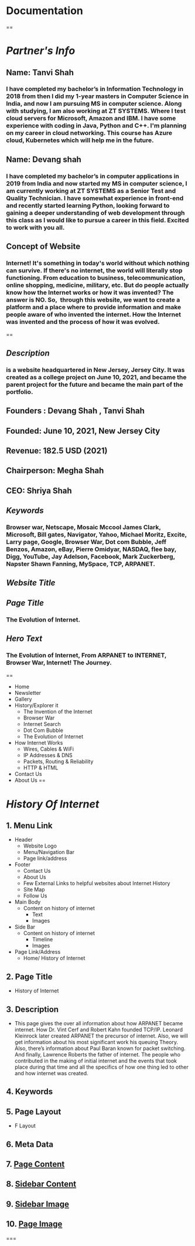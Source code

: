 # **Documentation**
==

# **_Partner's Info_**

## **Name: Tanvi Shah**
### I have completed my bachelor’s in Information Technology in 2018 from then I did my 1-year masters in Computer Science in India, and now I am pursuing MS in computer science. Along with studying, I am also working at ZT SYSTEMS. Where I test cloud servers for Microsoft, Amazon and IBM. I have some experience with coding in Java, Python and C++. I'm planning on my career in cloud networking. This course has Azure cloud, Kubernetes which will help me in the future. 

## **Name: Devang shah**
### I have completed my bachelor’s in computer applications in 2019 from India and now started my MS in computer science, I am currently working at ZT SYSTEMS as a Senior Test and Quality Technician. I have somewhat experience in front-end and recently started learning Python, looking forward to gaining a deeper understanding of web development through this class as I would like to pursue a career in this field. Excited to work with you all.



## Concept of Website
### Internet! It's something in today's world without which nothing can survive. If there's no internet, the world will literally stop functioning. From education to business, telecommunication, online shopping, medicine, military, etc. But do people actually know how the Internet works or how it was invented? The answer is NO. So,  through this website, we want to create a platform and a place where to provide information and make people aware of who invented the internet. How the Internet was invented and the process of how it was evolved.
==


## *Description*
### is a website headquartered in New Jersey, Jersey City. It was created as a college project on June 10, 2021, and became the parent project for the future and became the main part of the portfolio.
## Founders : Devang Shah , Tanvi Shah
## Founded: June 10, 2021, New Jersey City
## Revenue: 182.5 USD (2021)
## Chairperson: Megha Shah
## CEO: Shriya Shah

## *Keywords*
### Browser war, Netscape,  Mosaic Mccool James Clark, Microsoft, Bill gates, Navigator, Yahoo, Michael Moritz, Excite, Larry page, Google, Browser War, Dot com Bubble, Jeff Benzos, Amazon, eBay, Pierre Omidyar, NASDAQ, flee bay, Digg, YouTube, Jay Adelson, Facebook, Mark Zuckerberg, Napster Shawn Fanning, MySpace, TCP, ARPANET.

## *Website Title*
###

## *Page Title*
### The Evolution of Internet.

## *Hero Text*
### The Evolution of Internet, From ARPANET to INTERNET, Browser War, Internet! The Journey.
==



* Home
* Newsletter
* Gallery
* History/Explorer it
  * The Invention of the Internet
  * Browser War
  * Internet Search
  * Dot Com Bubble
  * The Evolution of Internet
* How Internet Works
  * Wires, Cables & WiFi
  * IP Addresses & DNS
  * Packets, Routing & Reliability
  * HTTP & HTML
* Contact Us
* About Us
==



# **_History Of Internet_**

## 1. Menu Link
* Header
  * Website Logo
  * Menu/Navigation Bar
  * Page link/address
* Footer
  * Contact Us
  * About Us
  * Few External Links to helpful websites about Internet History
  * Site Map
  * Follow Us
* Main Body
  * Content on history of internet
    * Text
    * Images  
* Side Bar
  * Content on history of internet
    * Timeline
    * Images  
* Page Link/Address
  * Home/ History of Internet
   
## 2. Page Title
* History of Internet

## 3. Description
* This page gives the over all information about how ARPANET became internet. How Dr. Vint Cerf and Robert Kahn founded TCP/IP. Leonard Kleinrock later created ARPANET the precursor of internet. Also, we will get information about his most significant work his queuing Theory. Also, there’s information about Paul Baran known for packet switching. And finally, Lawrence Roberts the father of internet. The people who contributed in the making of initial internet and the events that took place during that time and all the specifics of how one thing led to other and how internet was created.

## 4. Keywords

## 5. Page Layout
* F Layout

## 6. Meta Data

## 7. [Page Content](https://github.com/devshah2806/Main_Website/blob/main/Contents/History_of_Internet_MainBody.md)

## 8. [Sidebar Content](https://github.com/devshah2806/Main_Website/blob/main/Contents/History_of_Internet_SideBar.md) 

## 9. [Sidebar Image](https://github.com/devshah2806/Main_Website/tree/main/Images/History_of_Internet_SideBar)

## 10. [Page Image](https://github.com/devshah2806/Main_Website/tree/main/Images/History_of_Internet_MainBody)
===




